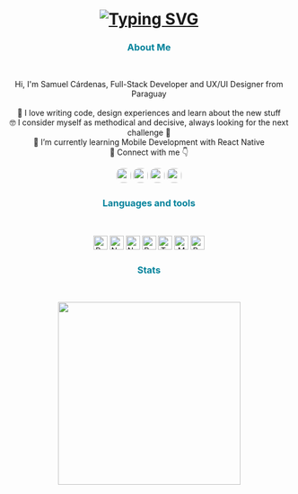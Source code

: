 
<h1 align="center">
  <a href="https://git.io/typing-svg"><img src="https://readme-typing-svg.herokuapp.com?font=&weight=600&size=30&pause=1000&color=00829B&repeat=false&width=435&lines=Hello!+I'm+Sam+C%C3%A1rdenas" alt="Typing SVG" /></a>
</h1>
   
<h3 align="center" style="color: #00829B;"> About Me </h3><br>
<p align="center">
  Hi, I'm Samuel Cárdenas, Full-Stack Developer and UX/UI Designer from Paraguay
  <br>
  <br>
  🤟 I love writing code, design experiences and learn about the new stuff
  <br>
  🤓 I consider myself as methodical and decisive, always looking for the next challenge 🚀
  <br>
  📲 I’m currently learning Mobile Development with React Native
  <br>
  🔗 Connect with me 👇
</p>
<p align="center">
  <a href="https://www.linkedin.com/in/samuel-c%C3%A1rdenas-ux-ui/"><img src="https://img.shields.io/badge/linkedin-%230077B5.svg?&style=for-the-badge&logo=linkedin&logoColor=white" height=26 style='border-radius:10px;'></a>
  <a href="mailto:samuelcardenas1411@gmail.com"><img src="https://img.shields.io/badge/Gmail-c71610?style=for-the-badge&logo=gmail&logoColor=white" height=26 style='border-radius:10px;'><a>
  <a href="mailto:samuelcardenas1411@gmail.com"><img src="https://img.shields.io/badge/Behance-003ECB?style=for-the-badge&logo=behance&logoColor=white" height=26 style='border-radius:10px;'><a>
   <a href="http://wa.me//595982537109"><img src="https://img.shields.io/badge/WhatsApp-25D366?style=for-the-badge&logo=whatsapp&logoColor=white" height=26 style='border-radius:10px;'><a>
</p>

<h3 align="center" style="color: #00829B;"> Languages and tools </h3><br>


<p align="center">
  <img title="React" height="25" src="https://d33wubrfki0l68.cloudfront.net/554c3b0e09cf167f0281fda839a5433f2040b349/ecfc9/img/header_logo.svg">
  <img title="Node" height="25" src="https://www.vectorlogo.zone/logos/nodejs/nodejs-icon.svg">
  <img title="Nest" height="25" src="https://d33wubrfki0l68.cloudfront.net/e937e774cbbe23635999615ad5d7732decad182a/26072/logo-small.ede75a6b.svg">
  <img title="Postman" height="25" src="https://www.vectorlogo.zone/logos/getpostman/getpostman-icon.svg">
  <img title="TypeScript" height="25" src="https://www.vectorlogo.zone/logos/typescriptlang/typescriptlang-icon.svg">
  <img title="Mongo" height="25" src="https://www.vectorlogo.zone/logos/mongodb/mongodb-icon.svg">
  <img title="Postgres" height="25" src="https://www.vectorlogo.zone/logos/postgresql/postgresql-icon.svg">
  
  
</p>

<h3 align="center" style="color: #00829B;"> Stats</h3>
<br>



<p align="center">
<a href="https://github.com/samucar1411/">
      <img width=325  src="https://github-readme-stats.vercel.app/api/top-langs/?username=samucar1411&hide=c%23,powershell,Mathematica,Ruby,Objective-C,Objective-C%2b%2b,Cuda&title_color=61dafb&text_color=ffffff&icon_color=61dafb&bg_color=20232a&langs_count=8&layout=compact&border_color=61dafb&hide_border=true" />
 </a>
</p>


